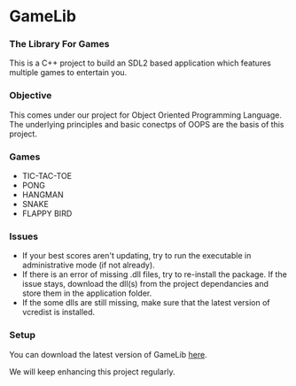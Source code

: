 # GameLib
### The Library For Games
This is a C++ project to build an SDL2 based application which features multiple games to entertain you.

### Objective
This comes under our project for Object Oriented Programming Language. The underlying principles and basic conectps of OOPS are the basis of this project.

### Games
- TIC-TAC-TOE
- PONG
- HANGMAN
- SNAKE
- FLAPPY BIRD

### Issues
- If your best scores aren't updating, try to run the executable in administrative mode (if not already).
- If there is an error of missing .dll files, try to re-install the package. If the issue stays, download the dll(s) from the project dependancies and store them in the application folder.
- If the some dlls are still missing, make sure that the latest version of vcredist is installed.

### Setup
You can download the latest version of GameLib [here](https://github.com/DivyanshFalodiya/GameLib/files/5540760/Gamelib.zip).

We will keep enhancing this project regularly.

